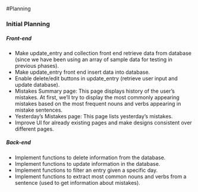 #Planning 

### Initial Planning
##### Front-end
- Make update_entry and collection front end retrieve data from database 
(since we have been using an array of sample data for testing in previous phases).
- Make update_entry front end insert data into database.
- Enable delete/edit buttons in update_entry (retrieve user input and update database).
- Mistakes Summary page: This page displays history of the user’s mistakes. At first, we’ll try to display the most 
commonly appearing  mistakes based on the most frequent nouns and verbs appearing in mistake sentences. 
- Yesterday’s Mistakes page: This page lists yesterday’s mistakes. 
- Improve UI for already existing pages and make designs consistent over different pages.

##### Back-end 
- Implement functions to delete information from the database.
- Implement functions to update information in the database. 
- Implement functions to filter an entry given a specific day. 
- Implement functions to extract most common nouns and verbs from a sentence (used to get information about mistakes).
